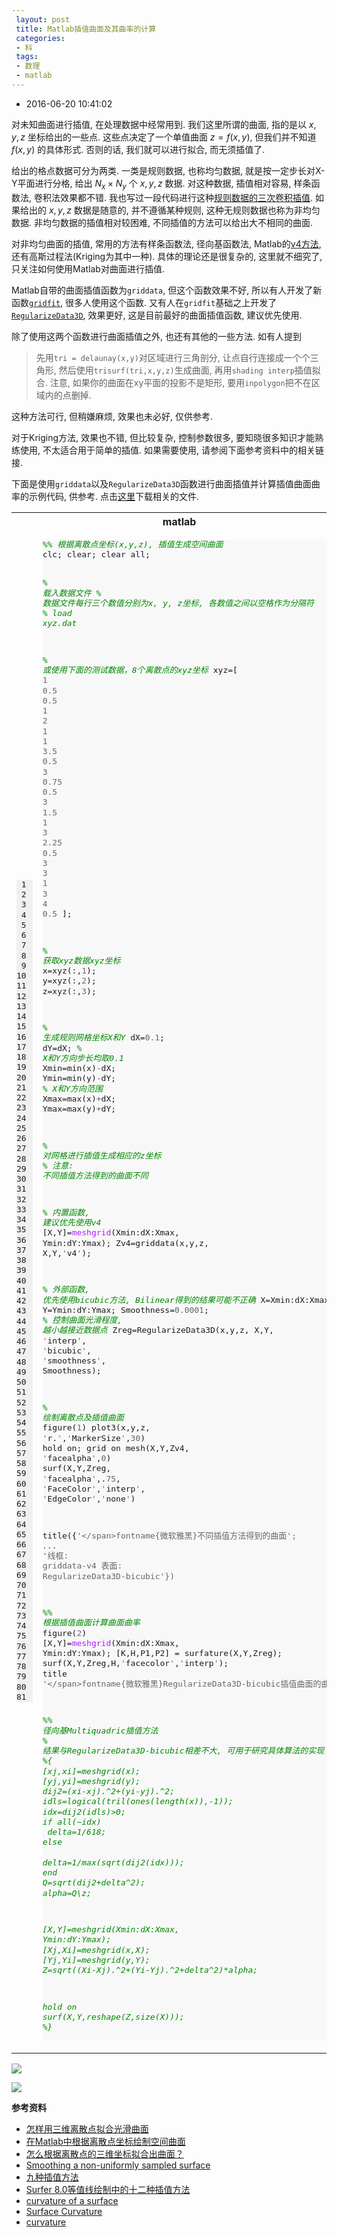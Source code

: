 ```yaml
---
 layout: post
 title: Matlab插值曲面及其曲率的计算
 categories:
 - 科
 tags:
 - 数理
 - matlab
---
```


- 2016-06-20 10:41:02

对未知曲面进行插值, 在处理数据中经常用到. 我们这里所谓的曲面, 指的是以 $x, y, z$ 坐标给出的一些点. 这些点决定了一个单值曲面 $z=f(x,y)$, 但我们并不知道 $f(x,y)$ 的具体形式. 否则的话, 我们就可以进行拟合, 而无须插值了.

给出的格点数据可分为两类. 一类是规则数据, 也称均匀数据, 就是按一定步长对X-Y平面进行分格, 给出 $N_x \times N_y$ 个 $x,y, z$ 数据. 对这种数据, 插值相对容易, 样条函数法, 卷积法效果都不错. 我也写过一段代码进行这种[规则数据的三次卷积插值](http://jerkwin.github.io/2012/07/24/%E4%BA%8C%E7%BB%B4%E4%B8%89%E6%AC%A1%E5%8D%B7%E7%A7%AF%E6%8F%92%E5%80%BC%E7%AE%97%E6%B3%95%E5%8F%8AFortran%E4%BB%A3%E7%A0%81/). 如果给出的 $x, y,z$ 数据是随意的, 并不遵循某种规则, 这种无规则数据也称为非均匀数据. 非均匀数据的插值相对较困难, 不同插值的方法可以给出大不相同的曲面.

对非均匀曲面的插值, 常用的方法有样条函数法, 径向基函数法, Matlab的[v4方法](http://www.mathworks.com/matlabcentral/newsreader/view_thread/250451), 还有高斯过程法(Kriging为其中一种). 具体的理论还是很复杂的, 这里就不细究了, 只关注如何使用Matlab对曲面进行插值.

Matlab自带的曲面插值函数为`griddata`, 但这个函数效果不好, 所以有人开发了新函数[`gridfit`](http://www.mathworks.com/matlabcentral/fileexchange/8998-surface-fitting-using-gridfit), 很多人使用这个函数. 又有人在`gridfit`基础之上开发了[`RegularizeData3D`](http://www.mathworks.com/matlabcentral/fileexchange/46223-regularizedata3d), 效果更好, 这是目前最好的曲面插值函数, 建议优先使用.

除了使用这两个函数进行曲面插值之外, 也还有其他的一些方法. 如有人提到

> 先用`tri = delaunay(x,y)`对区域进行三角剖分, 让点自行连接成一个个三角形, 然后使用`trisurf(tri,x,y,z)`生成曲面, 再用`shading interp`插值拟合. 注意, 如果你的曲面在xy平面的投影不是矩形, 要用`inpolygon`把不在区域内的点删掉.

这种方法可行, 但稍嫌麻烦, 效果也未必好, 仅供参考.

对于Kriging方法, 效果也不错, 但比较复杂, 控制参数很多, 要知晓很多知识才能熟练使用, 不太适合用于简单的插值. 如果需要使用, 请参阅下面参考资料中的相关链接.

下面是使用`griddata`以及`RegularizeData3D`函数进行曲面插值并计算插值曲面曲率的示例代码, 供参考. 点击[这里](/Prog/SurfCurv.zip)下载相关的文件.

<table class="highlighttable"><th colspan="2">matlab</th><tr><td><div class="linenodiv" style="background-color: #f0f0f0; padding-right: 10px"><pre style="line-height: 125%"> 1
 2
 3
 4
 5
 6
 7
 8
 9
10
11
12
13
14
15
16
17
18
19
20
21
22
23
24
25
26
27
28
29
30
31
32
33
34
35
36
37
38
39
40
41
42
43
44
45
46
47
48
49
50
51
52
53
54
55
56
57
58
59
60
61
62
63
64
65
66
67
68
69
70
71
72
73
74
75
76
77
78
79
80
81</pre></div></td><td class="code"><div class="highlight" style="background: #f8f8f8"><pre style="line-height: 125%"><span style="color: #008800; font-style: italic">%% 根据离散点坐标(x,y,z), 插值生成空间曲面</span>
clc; clear; clear all;

<span style="color: #008800; font-style: italic">% 载入数据文件</span>
<span style="color: #008800; font-style: italic">% 数据文件每行三个数值分别为x, y, z坐标, 各数值之间以空格作为分隔符</span>
<span style="color: #008800; font-style: italic">% load xyz.dat</span>

<span style="color: #008800; font-style: italic">% 或使用下面的测试数据，8个离散点的xyz坐标</span>
xyz=[
	<span style="color: #666666">1</span>  <span style="color: #666666">0.5</span>   <span style="color: #666666">0.5</span>
	<span style="color: #666666">1</span>  <span style="color: #666666">2</span>     <span style="color: #666666">1</span>
	<span style="color: #666666">1</span>  <span style="color: #666666">3.5</span>   <span style="color: #666666">0.5</span>
	<span style="color: #666666">3</span>  <span style="color: #666666">0.75</span>  <span style="color: #666666">0.5</span>
	<span style="color: #666666">3</span>  <span style="color: #666666">1.5</span>   <span style="color: #666666">1</span>
	<span style="color: #666666">3</span>  <span style="color: #666666">2.25</span>  <span style="color: #666666">0.5</span>
	<span style="color: #666666">3</span>  <span style="color: #666666">3</span>     <span style="color: #666666">1</span>
	<span style="color: #666666">3</span>  <span style="color: #666666">4</span>     <span style="color: #666666">0.5</span>
];

<span style="color: #008800; font-style: italic">% 获取xyz数据xyz坐标</span>
x=xyz(:,<span style="color: #666666">1</span>); y=xyz(:,<span style="color: #666666">2</span>); z=xyz(:,<span style="color: #666666">3</span>);

<span style="color: #008800; font-style: italic">% 生成规则网格坐标X和Y</span>
dX=<span style="color: #666666">0.1</span>;         dY=dX;          <span style="color: #008800; font-style: italic">% X和Y方向步长均取0.1</span>
Xmin=min(x)<span style="color: #666666">-</span>dX; Ymin=min(y)<span style="color: #666666">-</span>dY; <span style="color: #008800; font-style: italic">% X和Y方向范围</span>
Xmax=max(x)<span style="color: #666666">+</span>dX; Ymax=max(y)<span style="color: #666666">+</span>dY;

<span style="color: #008800; font-style: italic">% 对网格进行插值生成相应的z坐标</span>
<span style="color: #008800; font-style: italic">% 注意: 不同插值方法得到的曲面不同</span>

<span style="color: #008800; font-style: italic">% 内置函数, 建议优先使用v4</span>
[X,Y]=<span style="color: #AA22FF">meshgrid</span>(Xmin:dX:Xmax, Ymin:dY:Ymax);
Zv4=griddata(x,y,z, X,Y,<span style="color: #BB4444">&#39;</span>v4<span style="color: #666666">&#39;</span>);

<span style="color: #008800; font-style: italic">% 外部函数, 优先使用bicubic方法, Bilinear得到的结果可能不正确</span>
X=Xmin:dX:Xmax;
Y=Ymin:dY:Ymax;
Smoothness=<span style="color: #666666">0.0001</span>; <span style="color: #008800; font-style: italic">% 控制曲面光滑程度, 越小越接近数据点</span>
Zreg=RegularizeData3D(x,y,z, X,Y, <span style="color: #BB4444">&#39;</span>interp<span style="color: #666666">&#39;</span>, <span style="color: #BB4444">&#39;</span>bicubic<span style="color: #666666">&#39;</span>, <span style="color: #BB4444">&#39;</span>smoothness<span style="color: #666666">&#39;</span>, Smoothness);

<span style="color: #008800; font-style: italic">% 绘制离散点及插值曲面</span>
figure(<span style="color: #666666">1</span>)
plot3(x,y,z, <span style="color: #BB4444">&#39;</span>r.<span style="color: #666666">&#39;</span>,<span style="color: #BB4444">&#39;</span>MarkerSize<span style="color: #666666">&#39;</span>,<span style="color: #666666">30</span>)
hold on; grid on
mesh(X,Y,Zv4,  <span style="color: #BB4444">&#39;</span>facealpha<span style="color: #666666">&#39;</span>,<span style="color: #666666">0</span>)
surf(X,Y,Zreg, <span style="color: #BB4444">&#39;</span>facealpha<span style="color: #666666">&#39;</span>,.<span style="color: #666666">75</span>, <span style="color: #BB4444">&#39;</span>FaceColor<span style="color: #666666">&#39;</span>,<span style="color: #BB4444">&#39;</span>interp<span style="color: #666666">&#39;</span>, <span style="color: #BB4444">&#39;</span>EdgeColor<span style="color: #666666">&#39;</span>,<span style="color: #BB4444">&#39;</span>none<span style="color: #666666">&#39;</span>)

title({<span style="color: #BB4444">&#39;</span><span style="color: #666666">\</span>fontname{微软雅黑}不同插值方法得到的曲面<span style="color: #BB4444">&#39;</span>; <span style="color: #008800; font-style: italic">...</span>
    <span style="color: #BB4444">&#39;</span>线框: griddata<span style="color: #666666">-</span>v4    表面: RegularizeData3D<span style="color: #666666">-</span>bicubic<span style="color: #666666">&#39;</span>})

<span style="color: #008800; font-style: italic">%% 根据插值曲面计算曲面曲率</span>
figure(<span style="color: #666666">2</span>)
[X,Y]=<span style="color: #AA22FF">meshgrid</span>(Xmin:dX:Xmax, Ymin:dY:Ymax);
[K,H,P1,P2] = surfature(X,Y,Zreg);
surf(X,Y,Zreg,H,<span style="color: #BB4444">&#39;</span>facecolor<span style="color: #666666">&#39;</span>,<span style="color: #BB4444">&#39;</span>interp<span style="color: #666666">&#39;</span>);
title <span style="color: #BB4444">&#39;</span><span style="color: #666666">\</span>fontname{微软雅黑}RegularizeData3D<span style="color: #666666">-</span>bicubic插值曲面的曲率<span style="color: #BB4444">&#39;</span>

<span style="color: #008800; font-style: italic">%% 径向基Multiquadric插值方法</span>
<span style="color: #008800; font-style: italic">% 结果与RegularizeData3D-bicubic相差不大, 可用于研究具体算法的实现</span>
<span style="color: #008800; font-style: italic">%{</span>
<span style="color: #008800; font-style: italic">[xj,xi]=meshgrid(x);</span>
<span style="color: #008800; font-style: italic">[yj,yi]=meshgrid(y);</span>
<span style="color: #008800; font-style: italic">dij2=(xi-xj).^2+(yi-yj).^2;</span>
<span style="color: #008800; font-style: italic">idls=logical(tril(ones(length(x)),-1));</span>
<span style="color: #008800; font-style: italic">idx=dij2(idls)&gt;0;</span>
<span style="color: #008800; font-style: italic">if all(~idx)</span>
<span style="color: #008800; font-style: italic">    delta=1/618;</span>
<span style="color: #008800; font-style: italic">else</span>
<span style="color: #008800; font-style: italic">    delta=1/max(sqrt(dij2(idx)));</span>
<span style="color: #008800; font-style: italic">end</span>
<span style="color: #008800; font-style: italic">Q=sqrt(dij2+delta^2);</span>
<span style="color: #008800; font-style: italic">alpha=Q\z;</span>

<span style="color: #008800; font-style: italic">[X,Y]=meshgrid(Xmin:dX:Xmax, Ymin:dY:Ymax);</span>
<span style="color: #008800; font-style: italic">[Xj,Xi]=meshgrid(x,X);</span>
<span style="color: #008800; font-style: italic">[Yj,Yi]=meshgrid(y,Y);</span>
<span style="color: #008800; font-style: italic">Z=sqrt((Xi-Xj).^2+(Yi-Yj).^2+delta^2)*alpha;</span>

<span style="color: #008800; font-style: italic">hold on</span>
<span style="color: #008800; font-style: italic">surf(X,Y,reshape(Z,size(X)));</span>
<span style="color: #008800; font-style: italic">%}</span>
</pre></div>
</td></tr></table>

![](/pic/2016/SurfCurv_surf.png)

![](/pic/2016/SurfCurv_curv.png)

__参考资料__

- [怎样用三维离散点拟合光滑曲面](http://www.ilovematlab.cn/thread-87293-1-1.html)
- [在Matlab中根据离散点坐标绘制空间曲面](http://www.ilovematlab.cn/thread-141903-1-1.html)
- [怎么根据离散点的三维坐标拟合出曲面？](https://www.zhihu.com/question/24137563)
- [Smoothing a non-uniformly sampled surface](https://xcorr.net/2012/02/04/smoothing-a-non-uniformly-sampled-surface/)
- [九种插值方法](http://blog.sina.com.cn/s/blog_49c02a8c0100ysv4.html)
- [Surfer 8.0等值线绘制中的十二种插值方法](http://59.69.174.10/KCMS/detail/detail.aspx?filename=GCDQ200701010&dbcode=CJFQ&dbname=cjfd2007)
- [curvature of a surface](http://www.mathworks.com/matlabcentral/newsreader/view_thread/21578)
- [Surface Curvature](http://www.mathworks.com/matlabcentral/fileexchange/11168-surface-curvature)
- [curvature](http://www.mathworks.com/matlabcentral/fileexchange/51013-curvature-s-)
